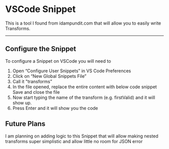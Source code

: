 # VSCode Snippet

This is a tool I found from idampundit.com that will allow you to easily write Transforms.

---

## Configure the Snippet

To configure a Snippet on VSCode you will need to 

1. Open “Configure User Snippets” in VS Code Preferences
2. Click on “New Global Snippets File”
3. Call it "transforms”
4. In the file opened, replace the entire content with below code snippet
Save and close the file 
5. Now start typing the name of the transform (e.g. firstValid) and it will show up.
6. Press Enter and it will show you the code

## Future Plans
 
I am planning on adding logic to this Snippet that will allow making nested transforms super simplistic and allow little no room for JSON error